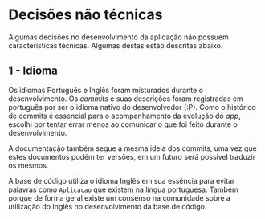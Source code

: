 # Decisões não técnicas

Algumas decisões no desenvolvimento da aplicação não possuem características técnicas. Algumas destas estão descritas abaixo.

## 1 - Idioma

Os idiomas Português e Inglês foram misturados durante o desenvolvimento. Os _commits_ e suas descrições foram registradas em português por ser o idioma nativo do desenvolvedor (:P). Como o histórico de commits é essencial para o acompanhamento da evolução do _app_, escolhi por tentar errar menos ao comunicar o que foi feito durante o desenvolvimento.

A documentação também segue a mesma ideia dos commits, uma vez que estes documentos podém ter versões, em um futuro será possível traduzir os mesmos.

A base de código utiliza o idioma Inglês em sua essência para evitar palavras como `Aplicacao` que existem na língua portuguesa. Também porque de forma geral existe um consenso na comunidade sobre a utilização do Inglês no desenvolvimento da base de código.
